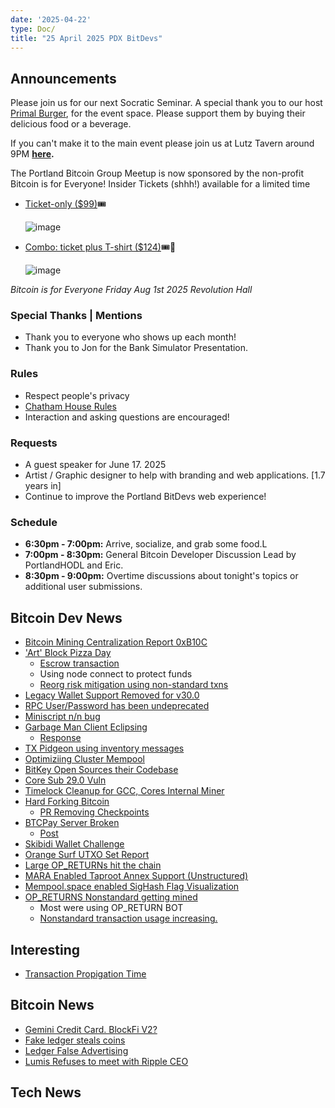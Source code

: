 ```yaml
---
date: '2025-04-22'
type: Doc/
title: "25 April 2025 PDX BitDevs"
---
```


## Announcements

Please join us for our next Socratic Seminar. A special thank you to our host <a href="https://dicksprimalburger.com/" data-no-summary>Primal Burger</a>, for the event space. Please support them by buying their delicious food or a beverage.

If you can't make it to the main event please join us at Lutz Tavern around 9PM **<a href="https://www.lutztavern.com/" data-no-summary>here</a>.**

The Portland Bitcoin Group Meetup is now sponsored by the non-profit Bitcoin is for Everyone!
Insider Tickets (shhh!) available for a limited time
- [Ticket-only ($99)](https://pay.zaprite.com/pl_r0iZfbk20s)🎟
  
  ![image](https://github.com/user-attachments/assets/0d0a9967-cc65-4674-b341-c0865256eed3)

- [Combo: ticket plus T-shirt ($124)](https://pay.zaprite.com/pl_qd6uXJ80ZQ)🎟👕
  
  ![image](https://github.com/user-attachments/assets/529d2ad8-db78-4177-809c-ef415aebd00d)


_Bitcoin is for Everyone_
_Friday Aug 1st 2025_
_Revolution Hall_

### Special Thanks | Mentions

- Thank you to everyone who shows up each month!
- Thank you to Jon for the Bank Simulator Presentation.

### Rules

- Respect people's privacy
- [Chatham House Rules](https://www.chathamhouse.org/about-us/chatham-house-rule)
- Interaction and asking questions are encouraged!

### Requests

- A guest speaker for June 17. 2025
- Artist / Graphic designer to help with branding and web applications. [1.7 years in]
- Continue to improve the Portland BitDevs web experience!

### Schedule

- **6:30pm - 7:00pm:** Arrive, socialize, and grab some food.L
- **7:00pm - 8:30pm:** General Bitcoin Developer Discussion Lead by PortlandHODL and Eric.
- **8:30pm - 9:00pm:** Overtime discussions about tonight's topics or additional user submissions.

## Bitcoin Dev News
- [Bitcoin Mining Centralization Report 0xB10C](https://b10c.me/blog/015-bitcoin-mining-centralization/)
- ['Art' Block Pizza Day](https://mempool.space/block/0000000000000000000011a508e48be0bbe2cf4cd3ec062cfafc19f78ea810e0?audit=false)
  - [Escrow transaction](https://mempool.space/tx/8245e67349565e481c622fe3437408db7344cdf730edb193c1466326eb021c0b)
  - Using node connect to protect funds
  - [Reorg risk mitigation using non-standard txns](https://github.com/bitcoin/bitcoin/blob/ce46000712439782e7d44b3bb22c375503371ee6/src/validation.cpp#L299)
- [Legacy Wallet Support Removed for v30.0](https://github.com/bitcoin/bitcoin/commit/638a4c0bd8b53766faeb437244b2aae4eed28dcf)
- [RPC User/Password has been undeprecated](https://github.com/bitcoin/bitcoin/pull/32423#discussion_r2094833979)
- [Miniscript n/n bug](https://x.com/BitcoinReviewHQ/status/1926325014493536521)
- [Garbage Man Client Eclipsing](https://x.com/peterktodd/status/1924517867652792342)
  - [Response](https://groups.google.com/g/bitcoindev/c/bmV1QwYEN4k) 
- [TX Pidgeon using inventory messages](https://x.com/stutxo/status/1923023753040015687)
- [Optimiziing Cluster Mempool](https://delvingbitcoin.org/t/spanning-forest-cluster-linearization/1419)
- [BitKey Open Sources their Codebase](https://github.com/proto-at-block/bitkey)
- [Core Sub 29.0 Vuln](https://bitcoincore.org/en/2025/04/28/disclose-cve-2024-52919/)
- [Timelock Cleanup for GCC, Cores Internal Miner](https://github.com/bitcoin/bitcoin/pull/32155)
- [Hard Forking Bitcoin](https://gist.github.com/RubenSomsen/a02b9071bf81b922dcc9edea7d810b7c)
  - [PR Removing Checkpoints ](https://github.com/bitcoin/bitcoin/pull/31649)
- [BTCPay Server Broken](https://x.com/BtcpayServer/status/1922845019494318519)
  - [Post](https://x.com/NicolasDorier/status/1922810237938999719)
- [Skibidi Wallet Challenge](https://skibidi.cash/)
- [Orange Surf UTXO Set Report](https://research.mempool.space/utxo-set-report/)
- [Large OP_RETURNs hit the chain](https://x.com/mononautical/status/1922707114176159955)
- [MARA Enabled Taproot Annex Support (Unstructured)](https://x.com/mononautical/status/1921193678195810492)
- [Mempool.space enabled SigHash Flag Visualization](https://x.com/mempool/status/1920864673949204677)
- [OP_RETURNS Nonstandard getting mined](https://x.com/mononautical/status/1919834852070694990)
  - Most were using OP_RETURN BOT
  - [Nonstandard transaction usage increasing. ](https://x.com/mononautical/status/1918740367635083495)


## Interesting
- [Transaction Propigation Time](https://bitcoin.stackexchange.com/questions/125776/how-long-does-it-take-for-a-transaction-to-propagate-through-the-network)

## Bitcoin News
- [Gemini Credit Card. BlockFi V2?](https://www.gemini.com/credit-card)
- [Fake ledger steals coins](https://x.com/intell_on_chain/status/1924053872609308733)
- [Ledger False Advertising](https://x.com/hodlorado/status/1927075626134982885)
- [Lumis Refuses to meet with Ripple CEO](https://x.com/Swan/status/1924542730023391533)
## Tech News
